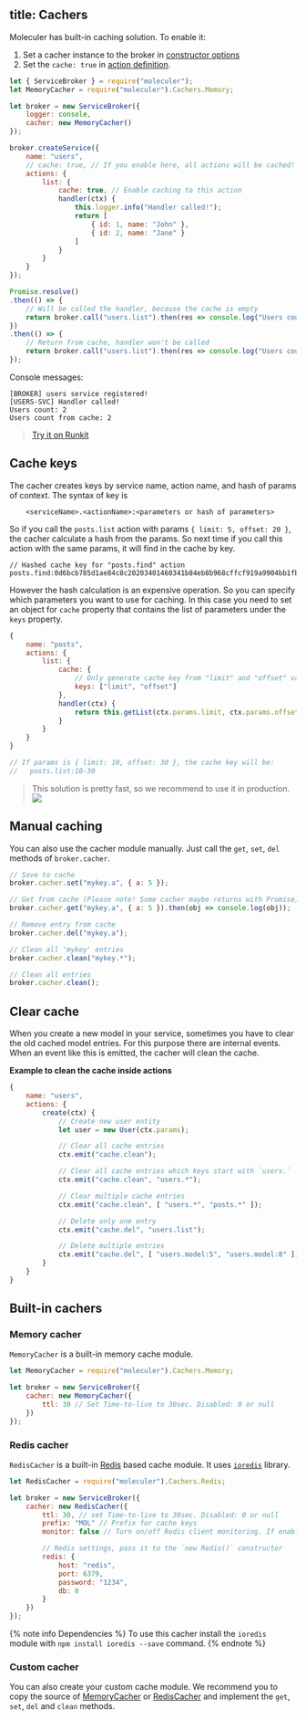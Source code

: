 title: Cachers
---
Moleculer has built-in caching solution. To enable it:
1. Set a cacher instance to the broker in [constructor options](broker.html#Constructor-options)
2. Set the `cache: true` in [action definition](service.html#Actions).

```js
let { ServiceBroker } = require("moleculer");
let MemoryCacher = require("moleculer").Cachers.Memory;

let broker = new ServiceBroker({
    logger: console,
    cacher: new MemoryCacher()
});

broker.createService({
    name: "users",
    // cache: true, // If you enable here, all actions will be cached!
    actions: {
        list: {
            cache: true, // Enable caching to this action
            handler(ctx) {
                this.logger.info("Handler called!");
                return [
                    { id: 1, name: "John" },
                    { id: 2, name: "Jane" }
                ]
            }
        }
    }
});

Promise.resolve()
.then(() => {
    // Will be called the handler, because the cache is empty
    return broker.call("users.list").then(res => console.log("Users count: " + res.length));
})
.then(() => {
    // Return from cache, handler won't be called
    return broker.call("users.list").then(res => console.log("Users count from cache: " + res.length));
});
```
Console messages:
```
[BROKER] users service registered!
[USERS-SVC] Handler called!
Users count: 2
Users count from cache: 2
```
> [Try it on Runkit](https://runkit.com/icebob/moleculer-cacher-example)

## Cache keys
The cacher creates keys by service name, action name, and hash of params of context.
The syntax of key is
```
    <serviceName>.<actionName>:<parameters or hash of parameters>
```
So if you call the `posts.list` action with params `{ limit: 5, offset: 20 }`, the cacher calculate a hash from the params. So next time if you call this action with the same params, it will find in the cache by key. 
```
// Hashed cache key for "posts.find" action
posts.find:0d6bcb785d1ae84c8c20203401460341b84eb8b968cffcf919a9904bb1fbc29a
```

However the hash calculation is an expensive operation. So you can specify which parameters you want to use for caching. In this case you need to set an object for `cache` property that contains the list of parameters under the `keys` property.
```js
{
    name: "posts",
    actions: {
        list: {
            cache: {
                // Only generate cache key from "limit" and "offset" values
                keys: ["limit", "offset"]
            },
            handler(ctx) {
                return this.getList(ctx.params.limit, ctx.params.offset);
            }
        }
    }
}

// If params is { limit: 10, offset: 30 }, the cache key will be:
//   posts.list:10-30
```
> This solution is pretty fast, so we recommend to use it in production. ![](https://img.shields.io/badge/performance-%2B20%25-brightgreen.svg)

## Manual caching
You can also use the cacher module manually. Just call the `get`, `set`, `del` methods of `broker.cacher`.

```js
// Save to cache
broker.cacher.set("mykey.a", { a: 5 });

// Get from cache (Please note! Some cacher maybe returns with Promise)
broker.cacher.get("mykey.a", { a: 5 }).then(obj => console.log(obj));

// Remove entry from cache
broker.cacher.del("mykey.a");

// Clean all 'mykey' entries
broker.cacher.clean("mykey.*");

// Clean all entries
broker.cacher.clean();
```

## Clear cache
When you create a new model in your service, sometimes you have to clear the old cached model entries. For this purpose there are internal events. When an event like this is emitted, the cacher will clean the cache.

**Example to clean the cache inside actions**
```js
{
    name: "users",
    actions: {
        create(ctx) {
            // Create new user entity
            let user = new User(ctx.params);

            // Clear all cache entries
            ctx.emit("cache.clean");

            // Clear all cache entries which keys start with `users.`
            ctx.emit("cache.clean", "users.*");

            // Clear multiple cache entries
            ctx.emit("cache.clean", [ "users.*", "posts.*" ]);

            // Delete only one entry
            ctx.emit("cache.del", "users.list");

            // Delete multiple entries
            ctx.emit("cache.del", [ "users.model:5", "users.model:8" ]);
        }
    }
}
```
## Built-in cachers

### Memory cacher
`MemoryCacher` is a built-in memory cache module.

```js
let MemoryCacher = require("moleculer").Cachers.Memory;

let broker = new ServiceBroker({
    cacher: new MemoryCacher({
        ttl: 30 // Set Time-to-live to 30sec. Disabled: 0 or null
    })
});
```

### Redis cacher
`RedisCacher` is a built-in [Redis](https://redis.io/) based cache module. It uses [`ioredis`](https://github.com/luin/ioredis) library.

```js
let RedisCacher = require("moleculer").Cachers.Redis;

let broker = new ServiceBroker({
    cacher: new RedisCacher({
        ttl: 30, // set Time-to-live to 30sec. Disabled: 0 or null
        prefix: "MOL" // Prefix for cache keys
        monitor: false // Turn on/off Redis client monitoring. If enabled there will be logged (on debug level) every client operations.

        // Redis settings, pass it to the `new Redis()` constructor
        redis: { 
            host: "redis",
            port: 6379,
            password: "1234",
            db: 0
        }
    })
});
```

{% note info Dependencies %}
To use this cacher install the `ioredis` module with `npm install ioredis --save` command.
{% endnote %}

### Custom cacher
You can also create your custom cache module. We recommend you to copy the source of [MemoryCacher](shttps://github.com/ice-services/moleculer/blob/master/src/cachers/memory.js) or [RedisCacher](https://github.com/ice-services/moleculer/blob/master/src/cachers/redis.js) and implement the `get`, `set`, `del` and `clean` methods.
